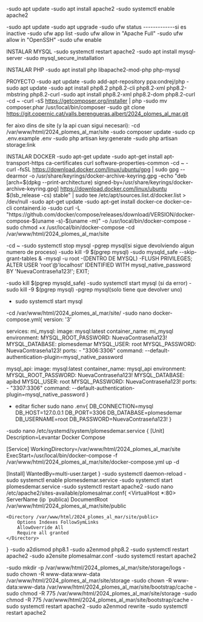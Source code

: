 -sudo apt update
-sudo apt install apache2
-sudo systemctl enable apache2

-sudo apt update
-sudo apt upgrade
-sudo ufw status -------------si es inactive
-sudo ufw app list
-sudo ufw allow in "Apache Full"
-sudo ufw allow in "OpenSSH"
-sudo ufw enable

INSTALAR MYSQL
-sudo systemctl restart apache2
-sudo apt install mysql-server
-sudo mysql_secure_installation

INSTALAR PHP
-sudo apt install php libapache2-mod-php php-mysql

PROYECTO
-sudo apt update
-sudo add-apt-repository ppa:ondrej/php
-sudo apt update
-sudo apt install php8.2 php8.2-cli php8.2-xml php8.2-mbstring php8.2-curl
-sudo apt install php8.2-xml php8.2-dom php8.2-curl
-cd ~
-curl -sS https://getcomposer.org/installer | php
-sudo mv composer.phar /usr/local/bin/composer
-sudo git clone https://git.copernic.cat/valls.berengueras.albert/2024_plomes_al_mar.git

fer aixo dins de site (y la api cuan sigui necesari):
-cd /var/www/html/2024_plomes_al_mar/site
-sudo composer update
-sudo cp .env.example .env
-sudo php artisan key:generate
-sudo php artisan storage:link

INSTALAR DOCKER
-sudo apt-get update
-sudo apt-get install apt-transport-https ca-certificates curl software-properties-common
-cd ~
-curl -fsSL https://download.docker.com/linux/ubuntu/gpg | sudo gpg --dearmor -o /usr/share/keyrings/docker-archive-keyring.gpg
-echo "deb [arch=$(dpkg --print-architecture) signed-by=/usr/share/keyrings/docker-archive-keyring.gpg] https://download.docker.com/linux/ubuntu $(lsb_release -cs) stable" | sudo tee /etc/apt/sources.list.d/docker.list > /dev/null
-sudo apt-get update
-sudo apt-get install docker-ce docker-ce-cli containerd.io
-sudo curl -L "https://github.com/docker/compose/releases/download/VERSION/docker-compose-$(uname -s)-$(uname -m)" -o /usr/local/bin/docker-compose
-sudo chmod +x /usr/local/bin/docker-compose
-cd /var/www/html/2024_plomes_al_mar/site

-cd ~
-sudo systemctl stop mysql
-pgrep mysql(si sigue devolviendo algun numero de proceso)
-sudo kill -9 $(pgrep mysql)
-sudo mysqld_safe --skip-grant-tables &
-mysql -u root
-(DENTRO DE MYSQL)
-FLUSH PRIVILEGES;
ALTER USER 'root'@'localhost' IDENTIFIED WITH mysql_native_password BY 'NuevaContraseña123!';
EXIT;

-sudo kill $(pgrep mysqld_safe)
-sudo systemctl start mysql (si da error)
-sudo kill -9 $(pgrep mysql)
-pgrep mysql(solo tiene que devolver uno)

- sudo systemctl start mysql

-cd /var/www/html/2024_plomes_al_mar/site/
-sudo nano docker-compose.yml{
version: '3'

services:
mi_mysql:
image: mysql:latest
container_name: mi_mysql
environment:
MYSQL_ROOT_PASSWORD: NuevaContraseña123!
MYSQL_DATABASE: plomesdemar
MYSQL_USER: root
MYSQL_PASSWORD: NuevaContraseña123!
ports: - "3306:3306"
command: --default-authentication-plugin=mysql_native_password

mysql_api:
image: mysql:latest
container_name: mysql_api
environment:
MYSQL_ROOT_PASSWORD: NuevaContraseña123!
MYSQL_DATABASE: apibd
MYSQL_USER: root
MYSQL_PASSWORD: NuevaContraseña123!
ports: - "3307:3306"
command: --default-authentication-plugin=mysql_native_password
}

- editar ficher sudo nano .env{
  DB_CONNECTION=mysql
  DB_HOST=127.0.0.1
  DB_PORT=3306
  DB_DATABASE=plomesdemar
  DB_USERNAME=root
  DB_PASSWORD=NuevaContraseña123!
  }

-sudo nano /etc/systemd/system/plomesdemar.service {
[Unit]
Description=Levantar Docker Compose

[Service]
WorkingDirectory=/var/www/html/2024_plomes_al_mar/site
ExecStart=/usr/local/bin/docker-compose -f /var/www/html/2024_plomes_al_mar/site/docker-compose.yml up -d

[Install]
WantedBy=multi-user.target
}
-sudo systemctl daemon-reload
-sudo systemctl enable plomesdemar.service
-sudo systemctl start plomesdemar.service
-sudo systemctl restart apache2
-sudo nano /etc/apache2/sites-available/plomesalmar.conf{
<VirtualHost \*:80>
ServerName (ip `publica)
DocumentRoot /var/www/html/2024_plomes_al_mar/site/public

    <Directory /var/www/html/2024_plomes_al_mar/site/public>
        Options Indexes FollowSymLinks
        AllowOverride All
        Require all granted
    </Directory>

</VirtualHost>
}
-sudo a2dismod php8.1
-sudo a2enmod php8.2
-sudo systemctl restart apache2
-sudo a2ensite plomesalmar.conf
-sudo systemctl restart apache2

-sudo mkdir -p /var/www/html/2024_plomes_al_mar/site/storage/logs
-sudo chown -R www-data:www-data /var/www/html/2024_plomes_al_mar/site/storage
-sudo chown -R www-data:www-data /var/www/html/2024_plomes_al_mar/site/bootstrap/cache
-sudo chmod -R 775 /var/www/html/2024_plomes_al_mar/site/storage
-sudo chmod -R 775 /var/www/html/2024_plomes_al_mar/site/bootstrap/cache
-sudo systemctl restart apache2
-sudo a2enmod rewrite
-sudo systemctl restart apache2
